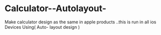 # Calculator--Autolayout-
Make calculator  design as the same in apple products ..this is run in all ios Devices Using( Auto- layout design )
